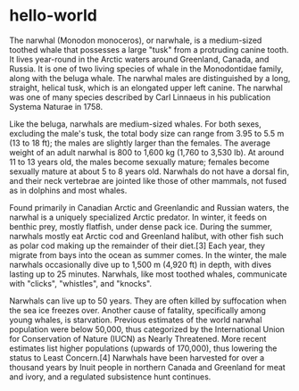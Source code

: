 # hello-world

The narwhal (Monodon monoceros), or narwhale, is a medium-sized toothed whale that possesses a large "tusk" from a protruding canine tooth. It lives year-round in the Arctic waters around Greenland, Canada, and Russia. It is one of two living species of whale in the Monodontidae family, along with the beluga whale. The narwhal males are distinguished by a long, straight, helical tusk, which is an elongated upper left canine. The narwhal was one of many species described by Carl Linnaeus in his publication Systema Naturae in 1758.

Like the beluga, narwhals are medium-sized whales. For both sexes, excluding the male's tusk, the total body size can range from 3.95 to 5.5 m (13 to 18 ft); the males are slightly larger than the females. The average weight of an adult narwhal is 800 to 1,600 kg (1,760 to 3,530 lb). At around 11 to 13 years old, the males become sexually mature; females become sexually mature at about 5 to 8 years old. Narwhals do not have a dorsal fin, and their neck vertebrae are jointed like those of other mammals, not fused as in dolphins and most whales.

Found primarily in Canadian Arctic and Greenlandic and Russian waters, the narwhal is a uniquely specialized Arctic predator. In winter, it feeds on benthic prey, mostly flatfish, under dense pack ice. During the summer, narwhals mostly eat Arctic cod and Greenland halibut, with other fish such as polar cod making up the remainder of their diet.[3] Each year, they migrate from bays into the ocean as summer comes. In the winter, the male narwhals occasionally dive up to 1,500 m (4,920 ft) in depth, with dives lasting up to 25 minutes. Narwhals, like most toothed whales, communicate with "clicks", "whistles", and "knocks".

Narwhals can live up to 50 years. They are often killed by suffocation when the sea ice freezes over. Another cause of fatality, specifically among young whales, is starvation. Previous estimates of the world narwhal population were below 50,000, thus categorized by the International Union for Conservation of Nature (IUCN) as Nearly Threatened. More recent estimates list higher populations (upwards of 170,000), thus lowering the status to Least Concern.[4] Narwhals have been harvested for over a thousand years by Inuit people in northern Canada and Greenland for meat and ivory, and a regulated subsistence hunt continues.

